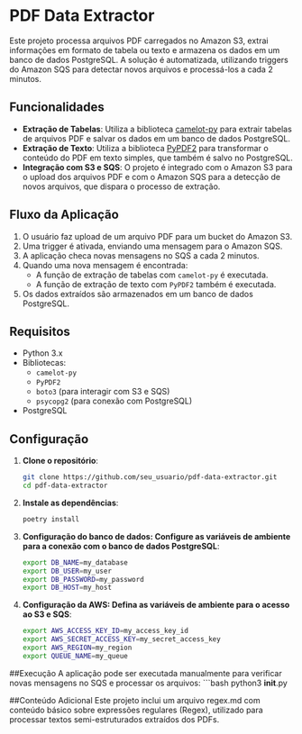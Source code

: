 # PDF Data Extractor

Este projeto processa arquivos PDF carregados no Amazon S3, extrai informações em formato de tabela ou texto e armazena os dados em um banco de dados PostgreSQL. A solução é automatizada, utilizando triggers do Amazon SQS para detectar novos arquivos e processá-los a cada 2 minutos.

## Funcionalidades

- **Extração de Tabelas**: Utiliza a biblioteca [camelot-py](https://camelot-py.readthedocs.io/en/master/) para extrair tabelas de arquivos PDF e salvar os dados em um banco de dados PostgreSQL.
- **Extração de Texto**: Utiliza a biblioteca [PyPDF2](https://pypdf2.readthedocs.io/) para transformar o conteúdo do PDF em texto simples, que também é salvo no PostgreSQL.
- **Integração com S3 e SQS**: O projeto é integrado com o Amazon S3 para o upload dos arquivos PDF e com o Amazon SQS para a detecção de novos arquivos, que dispara o processo de extração.

## Fluxo da Aplicação

1. O usuário faz upload de um arquivo PDF para um bucket do Amazon S3.
2. Uma trigger é ativada, enviando uma mensagem para o Amazon SQS.
3. A aplicação checa novas mensagens no SQS a cada 2 minutos.
4. Quando uma nova mensagem é encontrada:
   - A função de extração de tabelas com `camelot-py` é executada.
   - A função de extração de texto com `PyPDF2` também é executada.
5. Os dados extraídos são armazenados em um banco de dados PostgreSQL.

## Requisitos

- Python 3.x
- Bibliotecas:
  - `camelot-py`
  - `PyPDF2`
  - `boto3` (para interagir com S3 e SQS)
  - `psycopg2` (para conexão com PostgreSQL)
- PostgreSQL

## Configuração

1. **Clone o repositório**:
   ```bash
   git clone https://github.com/seu_usuario/pdf-data-extractor.git
   cd pdf-data-extractor

2. **Instale as dependências**:
    ```bash
    poetry install

3. **Configuração do banco de dados: Configure as variáveis de ambiente para a conexão com o banco de dados PostgreSQL**:
    ```bash
    export DB_NAME=my_database
    export DB_USER=my_user
    export DB_PASSWORD=my_password
    export DB_HOST=my_host

4. **Configuração da AWS: Defina as variáveis de ambiente para o acesso ao S3 e SQS**:
    ```bash
    export AWS_ACCESS_KEY_ID=my_access_key_id
    export AWS_SECRET_ACCESS_KEY=my_secret_access_key
    export AWS_REGION=my_region
    export QUEUE_NAME=my_queue

##Execução
A aplicação pode ser executada manualmente para verificar novas mensagens no SQS e processar os arquivos:
    ```bash
    python3 __init__.py

##Conteúdo Adicional
Este projeto inclui um arquivo regex.md com conteúdo básico sobre expressões regulares (Regex), utilizado para processar textos semi-estruturados extraídos dos PDFs.